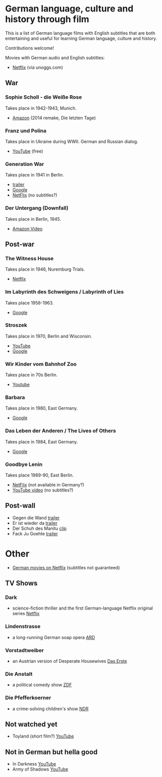 # German language, culture and history through film

This is a list of German language films with English subtitles that are both
entertaining and useful for learning German language, culture and history.

Contributions welcome!

Movies with German audio and English subtitles:

- [Netflix](https://unogs.com/?q=-!1900,2017-!0,5-!0,10-!0,10-!Any-!Any-!German-!English-!I%20Don&cl=23,29,33,307,45,39,337,357,67,68,392,408,270,73,46,78,&st=adv&ob=Relevance&p=1&ao=and) (via unoggs.com)

## War

### Sophie Scholl - die Weiße Rose

Takes place in 1942-1943, Munich.

- [Amazon](https://www.amazon.de/gp/video/detail/B01MYA7H1M) (2014 remake, Die letzten Tage)

### Franz und Polina

Takes place in Ukraine during WWII. German and Russian dialog.

- [YouTube](https://www.youtube.com/watch?v=-bHf3N0HTdw) (free)

### Generation War

Takes place in 1941 in Berlin.

- [trailer](https://www.youtube.com/watch?v=TmyGPX23px4)
- [Google](https://play.google.com/store/tv/show/Generation_War?id=xJWFKTYfOHs)
- [NetFlix](https://www.netflix.com/watch/70286692) (no subtitles?)

### Der Untergang (Downfall)

Takes place in Berlin, 1945.

- [Amazon Video](https://www.amazon.de/gp/video/detail/B00JO955KS)

## Post-war

### The Witness House

Takes place in 1946, Nuremburg Trials.

- [Netflix](https://www.netflix.com/watch/80148358?trackId=13550865&tctx=1%2C3%2C28314935-68eb-43a9-8342-d0a75030af01-2565241)

### Im Labyrinth des Schweigens / Labyrinth of Lies

Takes place 1958-1963.

- [Google](https://play.google.com/store/movies/details/Labyrinth_Of_Lies?id=VJVG3QD2aDY)

### Stroszek

Takes place in 1970, Berlin and Wisconsin.

- [YouTube](https://www.youtube.com/watch?v=Cy7pxt2MBSk)
- [Google](https://play.google.com/store/movies/details/Werner_Herzog_film_collection_Stroszek?id=-1PYwvWoaEY)

### Wir Kinder vom Bahnhof Zoo

Takes place in 70s Berlin.

- [Youtube](https://www.youtube.com/watch?v=8SaW_Y06fpU)

### Barbara

Takes place in 1980, East Germany.

- [Google](https://play.google.com/store/movies/details/Barbara?id=8hHy-GK8MQQ)

### Das Leben der Anderen / The Lives of Others

Takes place in 1984, East Germany.

- [Google](https://play.google.com/store/movies/details/The_Lives_of_Others?id=RZEUw4F3pEA)

### Goodbye Lenin

Takes place 1989-90, East Berlin.

- [NetFlix](https://www.netflix.com/title/60034095) (not available in Germany?)
- [YouTube video](https://www.youtube.com/watch?v=Zyz7NOs3F2o) (no subtitles?)

## Post-wall

- Gegen die Wand [trailer](https://www.youtube.com/watch?v=gGd6RaoYPxo)
- Er ist wieder da [trailer](https://www.youtube.com/watch?v=6Q_oh9wrJv0)
- Der Schuh des Manitu [clip](https://www.youtube.com/watch?v=x5KNZYDEdBo)
- Fack Ju Goehte [trailer](https://www.youtube.com/watch?v=_rJKHTjVaFk)

# Other

- [German movies on Netflix](https://www.netflix.com/browse/genre/58755?bc=58886) (subtitles not guaranteed)

## TV Shows

### Dark
- science-fiction thriller and the first German-language Netflix original series 
[Netflix](https://www.netflix.com/de-en/title/80100172)

### Lindenstrasse
- a long-running German soap opera 
[ARD](http://www.ardmediathek.de/tv/Lindenstra%C3%9Fe/Sendung?documentId=5280&bcastId=5280)

### Vorstadtweiber 
- an Austrian version of Desperate Housewives 
[Das Erste](http://mediathek.daserste.de/Vorstadtweiber/Sendung?documentId=27720756&topRessort&bcastId=27720756)

### Die Anstalt 
- a political comedy show 
[ZDF](https://www.zdf.de/comedy/die-anstalt)

### Die Pfefferkoerner 
- a crime-solving children's show 
[NDR](https://www.ndr.de/fernsehen/sendungen/pfefferkoerner/index.html)

## Not watched yet

- Toyland (short film?) [YouTube](https://www.youtube.com/watch?v=Y0tBSx98knE)

## Not in German but hella good

- In Darkness [YouTube](https://play.google.com/store/movies/details/In_Darkness?id=gTUTuaRfVdc)
- Army of Shadows [YouTube](https://play.google.com/store/movies/details/Army_of_Shadows?id=FWQwCscBskY)
